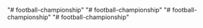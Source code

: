 "# football-championship" 
"# football-championship" 
"# football-championship" 
"# football-championship" 
